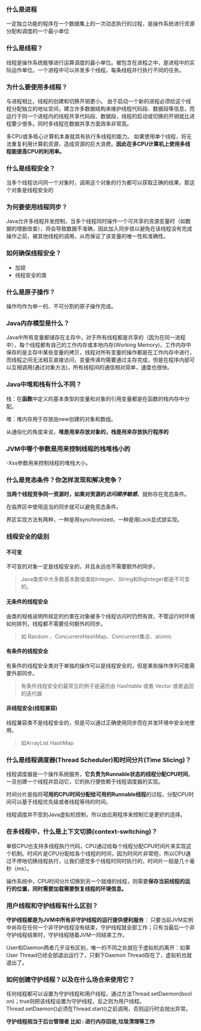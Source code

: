 ### 什么是进程

一定独立功能的程序在一个数据集上的一次动态执行的过程，是操作系统进行资源分配和调度的一个最小单位

### 什么是线程？

线程是操作系统能够进行运算调度的最小单位。被包含在进程之中，是进程中的实际运作单位。一个进程中可以并发多个线程，每条线程并行执行不同的任务。

### 为什么要使用多线程？

与进程相比，线程的创建和切换开销更小。 由于启动一个新的进程必须给这个线程分配独立的地址空间，建立许多数据结构来维护线程代码段、数据段等信息，而运行于同一个进程内的线程共享代码段、数据段，线程的启动或切换的开销就比进程要少很多。同时多线程在数据共享方面效率非常高。

多CPU或多核心计算机本身就具有执行多线程的能力。 如果使用单个线程，将无法重复利用计算机资源，造成资源的巨大浪费。**因此在多CPU计算机上使用多线程能提高CPU的利用率。**

### 什么是线程安全？

当多个线程访问同一个对象时，调用这个对象的行为都可以获取正确的结果，那这个对象是线程安全的

### 为何要使用线程同步？

Java允许多线程并发控制，当多个线程同时操作一个可共享的资源变量时（如数据的增删改查），将会导致数据不准确，因此加入同步锁以避免在该线程没有完成操作之前，被其他线程的调用，从而保证了该变量的唯一性和准确性。

### 如何确保线程安全？

* 加锁
* 线程安全的类

### 什么是原子操作？

操作均作为单一的、不可分割的原子操作完成。

### Java内存模型是什么？

Java中所有变量都储存在主存中，对于所有线程都是共享的（因为在同一进程中），每个线程都有自己的工作内存或本地内存(Working Memory)，工作内存中保存的是主存中某些变量的拷贝，线程对所有变量的操作都是在工作内存中进行，而线程之间无法相互直接访问，变量传递均需要通过主存完成，但是在程序内部可以互相调用(通过对象方法)，所有线程间的通信相对简单，速度也很快。

### Java中堆和栈有什么不同？

栈：在**函数**中定义的基本类型的变量和对象的引用变量都是在函数的栈内存中分配。

堆：堆内存用于存放由new创建的对象和数组。

从通俗化的角度来说，**堆是用来存放对象的，栈是用来存放执行程序的**

### JVM中哪个参数是用来控制线程的栈堆栈小的

-Xss参数用来控制线程的堆栈大小。

### 什么是竞态条件？你怎样发现和解决竞争？

**当两个线程竞争同一资源时，如果对资源的*访问顺序敏感***，就称存在竞态条件。

在临界区中使用适当的同步就可以避免竞态条件。

界区实现方法有两种，一种是用synchronized，一种是用Lock显式锁实现。

### 线程安全的级别

#### 不可变

不可变的对象一定是线程安全的，并且永远也不需要额外的同步。

> Java类库中大多数基本数值类如Integer、String和BigInteger都是不可变的。

#### 无条件的线程安全

由类的规格说明所规定的约束在对象被多个线程访问时仍然有效，不管运行时环境如何排列，线程都不需要任何额外的同步。

> 如 Random 、ConcurrentHashMap、Concurrent集合、atomic

#### 有条件的线程安全

有条件的线程安全类对于单独的操作可以是线程安全的，但是某些操作序列可能需要外部同步。

> 有条件线程安全的最常见的例子是遍历由 Hashtable 或者 Vector 或者返回的迭代器

#### 非线程安全(线程兼容)

线程兼容类不是线程安全的，但是可以通过正确使用同步而在并发环境中安全地使用。

> 如ArrayList HashMap

### 什么是线程调度器(Thread Scheduler)和时间分片(Time Slicing)？

线程调度器是一个操作系统服务，**它负责为Runnable状态的线程分配CPU时间**。一旦创建一个线程并启动它，它的执行便依赖于线程调度器的实现。

时间分片是指将**可用的CPU时间分配给可用的Runnable线程**的过程。分配CPU时间可以基于线程优先级或者线程等待的时间。

线程调度并不受到Java虚拟机控制，所以由应用程序来控制它是更好的选择。

### 在多线程中，什么是上下文切换(context-switching)？

单核CPU也支持多线程执行代码，CPU通过给每个线程分配CPU时间片来实现这个机制。时间片是CPU分配给各个线程的时间，因为时间片非常短，所以CPU通过不停地切换线程执行，让我们感觉多个线程时同时执行的，时间片一般是几十毫秒（ms）。

操作系统中，CPU时间分片切换到另一个就绪的线程，则需要**保存当前线程的运行的位置，同时需要加载需要恢复线程的环境信息。**

### 用户线程和守护线程有什么区别？

**守护线程都是为JVM中所有非守护线程的运行提供便利服务**： 只要当前JVM实例中尚存在任何一个非守护线程没有结束，守护线程就全部工作；只有当最后一个非守护线程结束时，守护线程随着JVM一同结束工作。

User和Daemon两者几乎没有区别，唯一的不同之处就在于虚拟机的离开：如果 User Thread已经全部退出运行了，只剩下Daemon Thread存在了，虚拟机也就退出了。

### 如何创建守护线程？以及在什么场合来使用它？

任何线程都可以设置为守护线程和用户线程，通过方法Thread.setDaemon(bool on)；true则把该线程设置为守护线程，反之则为用户线程。Thread.setDaemon()必须在Thread.start()之前调用，否则运行时会抛出异常。

**守护线程相当于后台管理者 比如 : 进行内存回收,垃圾清理等工作**

